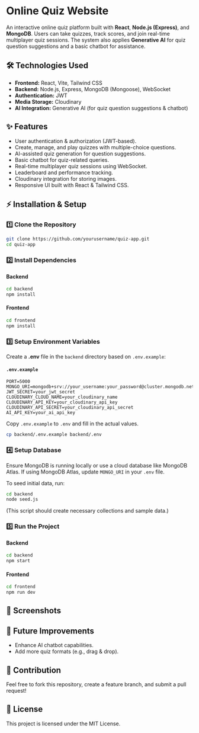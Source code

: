 # Online Quiz Website

An interactive online quiz platform built with **React**, **Node.js (Express)**, and **MongoDB**. Users can take quizzes, track scores, and join real-time multiplayer quiz sessions. The system also applies **Generative AI** for quiz question suggestions and a basic chatbot for assistance.

## 🛠 Technologies Used  
- **Frontend:** React, Vite, Tailwind CSS  
- **Backend:** Node.js, Express, MongoDB (Mongoose), WebSocket  
- **Authentication:** JWT  
- **Media Storage:** Cloudinary  
- **AI Integration:** Generative AI (for quiz question suggestions & chatbot)  

## ✨ Features  
- User authentication & authorization (JWT-based).  
- Create, manage, and play quizzes with multiple-choice questions.  
- AI-assisted quiz generation for question suggestions.  
- Basic chatbot for quiz-related queries.  
- Real-time multiplayer quiz sessions using WebSocket.  
- Leaderboard and performance tracking.  
- Cloudinary integration for storing images.  
- Responsive UI built with React & Tailwind CSS.  

## ⚡ Installation & Setup  

### 1️⃣ Clone the Repository  
```bash
git clone https://github.com/yourusername/quiz-app.git
cd quiz-app
```

### 2️⃣ Install Dependencies  

#### Backend  
```bash
cd backend
npm install
```

#### Frontend  
```bash
cd frontend
npm install
```

### 3️⃣ Setup Environment Variables  

Create a **.env** file in the `backend` directory based on `.env.example`:

#### `.env.example`  
```env
PORT=5000
MONGO_URI=mongodb+srv://your_username:your_password@cluster.mongodb.net/quiz_app
JWT_SECRET=your_jwt_secret
CLOUDINARY_CLOUD_NAME=your_cloudinary_name
CLOUDINARY_API_KEY=your_cloudinary_api_key
CLOUDINARY_API_SECRET=your_cloudinary_api_secret
AI_API_KEY=your_ai_api_key
```

Copy `.env.example` to `.env` and fill in the actual values.

```bash
cp backend/.env.example backend/.env
```

### 4️⃣ Setup Database  
Ensure MongoDB is running locally or use a cloud database like MongoDB Atlas. If using MongoDB Atlas, update `MONGO_URI` in your `.env` file.  

To seed initial data, run:
```bash
cd backend
node seed.js
```
(This script should create necessary collections and sample data.)

### 5️⃣ Run the Project  

#### Backend  
```bash
cd backend
npm start
```

#### Frontend  
```bash
cd frontend
npm run dev
```

## 📸 Screenshots  


## 📌 Future Improvements  
- Enhance AI chatbot capabilities.  
- Add more quiz formats (e.g., drag & drop).  

## 🤝 Contribution  
Feel free to fork this repository, create a feature branch, and submit a pull request!  

## 📜 License  
This project is licensed under the MIT License.
